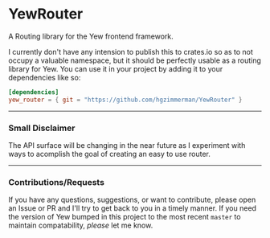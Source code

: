 # YewRouter
A Routing library for the Yew frontend framework.

I currently don't have any intension to publish this to crates.io so as to not occupy a valuable namespace,
but it should be perfectly usable as a routing library for Yew.
You can use it in your project by adding it to your dependencies like so:
```toml
[dependencies]
yew_router = { git = "https://github.com/hgzimmerman/YewRouter" }
```
-----
### Small Disclaimer
The API surface will be changing in the near future as I experiment with ways to acomplish the goal of creating an easy to use router.

-----
### Contributions/Requests

If you have any questions, suggestions, or want to contribute, please open an Issue or PR and I'll try to get back to you in a timely manner. If you need the version of Yew bumped in this project to the most recent `master` to maintain compatability, _please_ let me know.
